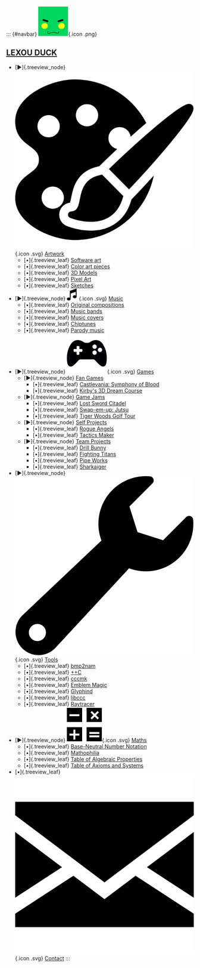 ::: {#navbar}
![](/pages/icon.png){.icon .png}

## [LEXOU DUCK](/pages/index.html)

-   [▶]{.treeview_node} ![](/pages/art/icon.svg){.icon .svg}
    [Artwork](/pages/art/index.html)
    -   [•]{.treeview_leaf} [Software art](/pages/art/algorithm/index.html)
    -   [•]{.treeview_leaf} [Color art pieces](/pages/art/colorart/index.html)
    -   [•]{.treeview_leaf} [3D Models](/pages/art/models/index.html)
    -   [•]{.treeview_leaf} [Pixel Art](/pages/art/pixelart/index.html)
    -   [•]{.treeview_leaf} [Sketches](/pages/art/sketches/index.html)
-   [▶]{.treeview_node} ![](/pages/music/icon.svg){.icon .svg}
    [Music](/pages/music/index.html)
    -   [•]{.treeview_leaf} [Original compositions](/pages/music/originals/index.html)
    -   [•]{.treeview_leaf} [Music bands](/pages/music/bands/index.html)
    -   [•]{.treeview_leaf} [Music covers](/pages/music/covers/index.html)
    -   [•]{.treeview_leaf} [Chiptunes](/pages/music/chiptunes/index.html)
    -   [•]{.treeview_leaf} [Parody music](/pages/music/parodies/index.html)
-   [▶]{.treeview_node} ![](/pages/games/icon.svg){.icon .svg}
    [Games](/pages/games/index.html)
    -   [▶]{.treeview_node} [Fan Games](/pages/games/fangames/index.html)
        -   [•]{.treeview_leaf} [Castlevania: Symphony of Blood](/pages/games/fangames/castlevania/index.html)
        -   [•]{.treeview_leaf} [Kirby's 3D Dream Course](/pages/games/fangames/kirby_golf/index.html)
    -   [▶]{.treeview_node} [Game Jams](/pages/games/gamejams/index.html)
        -   [•]{.treeview_leaf} [Lost Sword Citadel](/pages/games/gamejams/lost_sword_citadel/index.html)
        -   [•]{.treeview_leaf} [Swap-em-up: Jutsu](/pages/games/gamejams/swap_jutsu/index.html)
        -   [•]{.treeview_leaf} [Tiger Woods Golf Tour](/pages/games/gamejams/tiger_woods_golf_rush/index.html)
    -   [▶]{.treeview_node} [Self Projects](/pages/games/selfprojects/index.html)
        -   [•]{.treeview_leaf} [Rogue Angels](/pages/games/selfprojects/rogue_angels/index.html)
        -   [•]{.treeview_leaf} [Tactics Maker](/pages/games/selfprojects/tactics_maker/index.html)
    -   [▶]{.treeview_node} [Team Projects](/pages/games/teamprojects/index.html)
        -   [•]{.treeview_leaf} [Drill Bunny](/pages/games/teamprojects/drill_bunny/index.html)
        -   [•]{.treeview_leaf} [Fighting Titans](/pages/games/teamprojects/fighting_titans/index.html)
        -   [•]{.treeview_leaf} [Pipe Works](/pages/games/teamprojects/pipe_works/index.html)
        -   [•]{.treeview_leaf} [Sharkaiger](/pages/games/teamprojects/sharkaiger/index.html)
-   [▶]{.treeview_node} ![](/pages/tools/icon.svg){.icon .svg}
    [Tools](/pages/tools/index.html)
    -   [•]{.treeview_leaf} [bmp2nam](/pages/tools/bmp2nam/index.html)
    -   [•]{.treeview_leaf} [++C](/pages/tools/ccc/index.html)
    -   [•]{.treeview_leaf} [cccmk](/pages/tools/cccmk/index.html)
    -   [•]{.treeview_leaf} [Emblem Magic](/pages/tools/emblem_magic/index.html)
    -   [•]{.treeview_leaf} [Glyphind](/pages/tools/glyphind/index.html)
    -   [•]{.treeview_leaf} [libccc](/pages/tools/libccc/index.html)
    -   [•]{.treeview_leaf} [Raytracer](/pages/tools/raytracer/index.html)
-   [▶]{.treeview_node} ![](/pages/maths/icon.svg){.icon .svg}
    [Maths](/pages/maths/index.html)
    -   [•]{.treeview_leaf} [Base-Neutral Number Notation](/pages/maths/bnnn/index.html)
    -   [•]{.treeview_leaf} [Mathophilia](/pages/maths/mathophilia/index.html)
    -   [•]{.treeview_leaf} [Table of Algebraic Properties](/pages/maths/property_table/index.html)
    -   [•]{.treeview_leaf} [Table of Axioms and Systems](/pages/maths/axioms_table/index.html)
-   [•]{.treeview_leaf} ![](/pages/contact/icon.svg){.icon .svg}
    [Contact](/pages/contact/index.html)
:::
